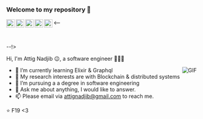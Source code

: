 ### Welcome to my repository  👋
<--
<a href="https://tva1.sinaimg.cn/large/007S8ZIlgy1ggrqy7om28j30j80omjtq.jpg">
  <img align="left" alt="Wechat" width="22px" src="https://cdn.jsdelivr.net/npm/simple-icons@3.1.0/icons/wechat.svg" />
</a>
<a href="https://www.linkedin.com/in/%E7%A1%95-%E5%88%98-073728144/">
  <img align="left" alt="LinkedIn" width="22px" src="https://cdn.jsdelivr.net/npm/simple-icons@3.1.0/icons/linkedin.svg" />
</a>
<a href="ninomyemail@gmail.com">
  <img align="left" alt="'Gmail" width="22px" src="https://cdn.jsdelivr.net/npm/simple-icons@3.1.0/icons/gmail.svg" />
</a>
<a href="https://leetcode.com/lovelybuggies/">
  <img align="left" alt="LeetCode" width="22px" src="https://cdn.jsdelivr.net/npm/simple-icons@3.1.0/icons/leetcode.svg" />
</a>
<a href="https://www.kaggle.com/ninolau">
  <img align="left" alt="Kaggle" width="22px" src="https://cdn.jsdelivr.net/npm/simple-icons@3.1.0/icons/kaggle.svg" />
</a>

<br />
<br />
--!>

Hi, I'm Attig Nadjib 😉, a software engineer 👨🏻‍💻 

  <img align="right" alt="GIF" src="https://media.giphy.com/media/iIqmM5tTjmpOB9mpbn/giphy.gif" />


- 🌱 I’m currently learning Elixir & Graphql
- 🤔 My research interests are with Blockchain & distributed systems
- 💼 I’m pursuing a a degree in software engineering
- 💬 Ask me about anything, I would like to answer. 
- 📫 Please email via attignadjib@gmail.com to reach me.


⭐️ F19 <3
